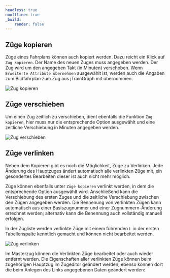```yaml
---
headless: true
nooffline: true
_build:
    render: false
---
```


## Züge kopieren

Züge eines Fahrplans können auch kopiert werden. Dazu reicht ein Klick auf `Zug kopieren`. Der Name des neuen Zuges muss angegeben werden. Der Zug wird um den angegeben Takt (in Minuten) verschoben. Wenn `Erweiterte Attribute übernehmen` ausgewählt ist, werden auch die Angaben zum Bildfahrplan zum Zug aus jTrainGraph mit übernommen.

![Zug kopieren](../kopierfenster.png)

## Züge verschieben

Um einen Zug zeitlich zu verschieben, dient ebenfalls die Funktion `Zug kopieren`, hier muss nur die entsprechende Option ausgewählt und eine zeitliche Verschiebung in Minuten angegeben werden.

![Zug verschieben](../verschiebefenster.png)

## Züge verlinken

Neben dem Kopieren gibt es noch die Möglichkeit, Züge zu Verlinken. Jede Änderung des Hauptzuges ändert automatisch alle verlinkten Züge mit, ein gesondertes Bearbeiten dieser ist auch nicht mehr möglich.

Züge können ebenfalls unter `Züge kopieren` verlinkt werden, in dem die entsprechende Option ausgewählt wird. Anschließend kann die Verschiebung des ersten Zuges und die zeitliche Verschiebung zwischen den Zügen angegeben werden. Die Bennenung von verlinkten Zügen kann automatisch aus einer Basiszugnummer und einer Zugnummern-Änderung errechnet werden; alternativ kann die Benennung auch vollständig manuell erfolgen.

In der Zugliste werden verlinkte Züge mit einem führenden `L` in der ersten Tabellenspalte kenntlich gemacht und können nicht bearbeitet werden. 

![Zug verlinken](../linkfenster.png)

Im Masterzug können die Verlinkten Züge bearbeitet oder auch wieder entfernt werden. Die Eigenschaften aller verlinkten Züge können beim zugehörigen Hauptzug im Zugeditor geändert werden; ebenso können dort die beim Anlegen des Links angegebenen Daten geändert werden:

<!-- TODO: grafik -->
